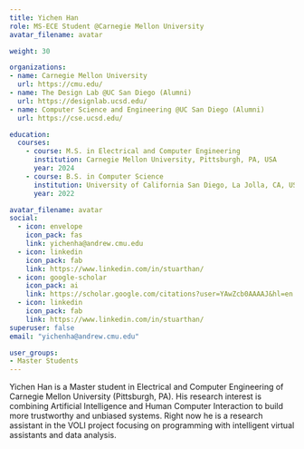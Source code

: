 ```yaml
---
title: Yichen Han
role: MS-ECE Student @Carnegie Mellon University
avatar_filename: avatar

weight: 30

organizations:
- name: Carnegie Mellon University
  url: https://cmu.edu/
- name: The Design Lab @UC San Diego (Alumni)
  url: https://designlab.ucsd.edu/
- name: Computer Science and Engineering @UC San Diego (Alumni)
  url: https://cse.ucsd.edu/

education:
  courses:
    - course: M.S. in Electrical and Computer Engineering
      institution: Carnegie Mellon University, Pittsburgh, PA, USA
      year: 2024
    - course: B.S. in Computer Science
      institution: University of California San Diego, La Jolla, CA, USA
      year: 2022

avatar_filename: avatar
social:
  - icon: envelope
    icon_pack: fas
    link: yichenha@andrew.cmu.edu
  - icon: linkedin
    icon_pack: fab
    link: https://www.linkedin.com/in/stuarthan/
  - icon: google-scholar
    icon_pack: ai
    link: https://scholar.google.com/citations?user=YAwZcb0AAAAJ&hl=en
  - icon: linkedin
    icon_pack: fab
    link: https://www.linkedin.com/in/stuarthan/
superuser: false
email: "yichenha@andrew.cmu.edu"

user_groups:
- Master Students
---
```


Yichen Han is a Master student in Electrical and Computer Engineering of Carnegie Mellon University (Pittsburgh, PA). His research interest is combining Artificial Intelligence and Human Computer Interaction to build more trustworthy and unbiased systems. Right now he is a research assistant in the VOLI project focusing on programming with intelligent virtual assistants and data analysis.
